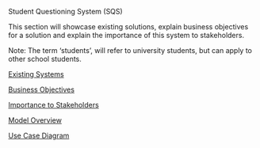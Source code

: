 Student Questioning System (SQS)

This section will showcase existing solutions, explain business objectives for a solution and explain the importance of this system to stakeholders. 

Note: The term ‘students’, will refer to university students, but can apply to other school students.

[Existing Systems](https://gitlab.ecs.vuw.ac.nz/andrewelli/swen-303/-/wikis/Description/Existing-Systems)

[Business Objectives](https://gitlab.ecs.vuw.ac.nz/andrewelli/swen-303/-/wikis/Description/Business-Objectives)

[Importance to Stakeholders](https://gitlab.ecs.vuw.ac.nz/andrewelli/swen-303/-/wikis/Description/Importance-to-stakeholders)

[Model Overview](https://gitlab.ecs.vuw.ac.nz/andrewelli/swen-303/-/wikis/Description/Model-Overview)

[Use Case Diagram](https://gitlab.ecs.vuw.ac.nz/andrewelli/swen-303/-/wikis/Description/Use-Case-Diagram)